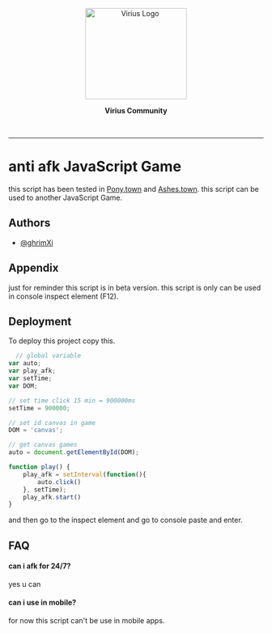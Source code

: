 <p align="center"><a href="http://qira.eu.org" target="_blank"><img src="https://i.ibb.co/gt8XvvN/logo-viriustrade.png" width="200" height="180" alt="Virius Logo">
<!--   <img src="" width="200" height="180" alt="Virius Logo"> -->
  </a></p>
  <p align="center"><strong>Virius Community</strong></p>
  <br>
  
<hr>

# anti afk JavaScript Game

this script has been tested in [Pony.town](https://pony.town)
and [Ashes.town](https://ashes.town). this script can be used to another JavaScript Game.


## Authors

- [@ghrimXi](https://www.github.com/qiraxyz)


## Appendix

just for reminder this script is in beta version. this script is only can be used in console inspect element (F12).

## Deployment

To deploy this project copy this.

```javascript
  // global variable
var auto; 
var play_afk;
var setTime;
var DOM;

// set time click 15 min = 900000ms
setTime = 900000;

// set id canvas in game
DOM = 'canvas';

// get canvas games
auto = document.getElementById(DOM);

function play() {
    play_afk = setInterval(function(){
        auto.click()
    }, setTime);
    play_afk.start()   
}
```

and then go to the inspect element and go to console paste and enter.

## FAQ

#### can i afk for 24/7?

yes u can

#### can i use in mobile?

for now this script can't be use in mobile apps.

